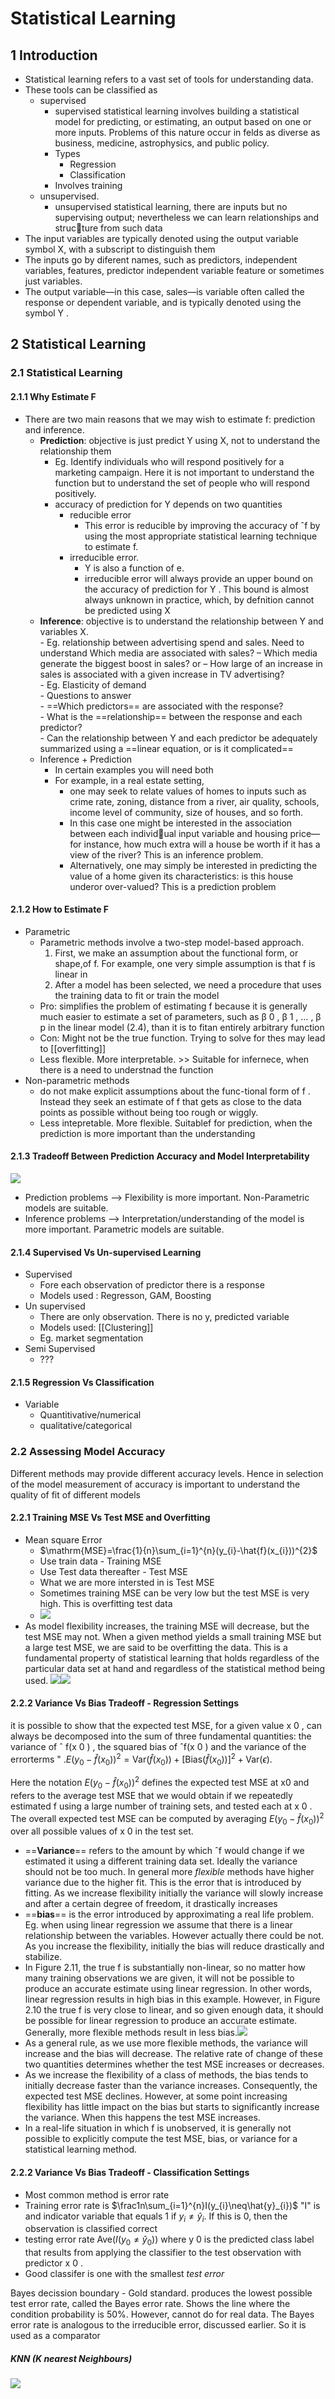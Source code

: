 # Statistical Learning

## 1 Introduction

- Statistical learning refers to a vast set of tools for understanding data.
- These tools can be classified as
	- supervised
		- supervised statistical learning involves building a statistical model for predicting, or estimating, an output based on one or more inputs. Problems of this nature occur in felds as diverse as business, medicine, astrophysics, and public policy.
		- Types
			- Regression
			- Classification
		- Involves training
	- unsupervised.
		- unsupervised statistical learning, there are inputs but no supervising output; nevertheless we can learn relationships and structure from such data
- The input variables are typically denoted using the output variable symbol X, with a subscript to distinguish them
- The inputs go by diferent names, such as predictors, independent variables, features, predictor independent variable feature or sometimes just variables.
- The output variable—in this case, sales—is variable often called the response or dependent variable, and is typically denoted using the symbol Y .  

## 2 Statistical Learning

### 2.1 Statistical Learning

#### 2.1.1 Why Estimate F

- There are two main reasons that we may wish to estimate f: prediction and inference.
	- **Prediction**: objective is just predict Y using X, not to understand the relationship them
		- Eg. Identify individuals who will respond positively for a marketing campaign. Here it is not important to understand the function but to understand the set of people who will respond positively.
		- accuracy of prediction for Y depends on two quantities
			- reducible error
				- This error is reducible by improving the accuracy of ˆf by using the most appropriate statistical learning technique to estimate f.
			- irreducible error.
				- Y is also a function of e.
				- irreducible error will always provide an upper bound on the accuracy of prediction for Y . This bound is almost always unknown in practice, which, by defnition cannot be predicted using X
	- **Inference**: objective is to understand the relationship between Y and variables X.  
			- Eg. relationship between advertising spend and sales. Need to understand Which media are associated with sales? – Which media generate the biggest boost in sales? or – How large of an increase in sales is associated with a given increase in TV advertising?  
			- Eg. Elasticity of demand  
			- Questions to answer  
				- ==Which predictors== are associated with the response?  
				- What is the ==relationship== between the response and each predictor?  
				- Can the relationship between Y and each predictor be adequately summarized using a ==linear equation, or is it complicated==
	- Inference + Prediction
		- In certain examples you will need both
		- For example, in a real estate setting,
			- one may seek to relate values of homes to inputs such as crime rate, zoning, distance from a river, air quality, schools, income level of community, size of houses, and so forth.
			- In this case one might be interested in the association between each individual input variable and housing price—for instance, how much extra will a house be worth if it has a view of the river? This is an inference problem.
			- Alternatively, one may simply be interested in predicting the value of a home given its characteristics: is this house underor over-valued? This is a prediction problem

#### 2.1.2 How to Estimate F

- Parametric
	- Parametric methods involve a two-step model-based approach.
		1. First, we make an assumption about the functional form, or shape,of f. For example, one very simple assumption is that f is linear in
		2. After a model has been selected, we need a procedure that uses the training data to fit or train the model
	- Pro: simplifies the problem of estimating f because it is generally much easier to estimate a set of parameters, such as β 0 , β 1 , … , β p in the linear model (2.4), than it is to fitan entirely arbitrary function
	- Con: Might not be the true function. Trying to solve for thes may lead to [[overfitting]]
	- Less flexible. More interpretable. >> Suitable for infernece, when there is a need to understnad the function
- Non-parametric methods
	- do not make explicit assumptions about the func-tional form of f . Instead they seek an estimate of f that gets as close to the data points as possible without being too rough or wiggly.
	- Less intepretable. More flexible. Suitablef for prediction, when the prediction is more important than the understanding

#### 2.1.3 Tradeoff Between Prediction Accuracy and Model Interpretability

![](_attachments/image/Statistical%20Learning-1709363977567.jpeg)

- Prediction problems --> Flexibility is more important. Non-Parametric models are suitable.
- Inference problems --> Interpretation/understanding of the model is more important. Parametric models are suitable.

#### 2.1.4 Supervised Vs Un-supervised Learning

- Supervised
	- Fore each observation of predictor there is a response
	- Models used : Regresson, GAM, Boosting
- Un supervised
	- There are only observation. There is no y, predicted variable
	- Models used: [[Clustering]]
	- Eg. market segmentation
- Semi Supervised
	- ???

#### 2.1.5 Regression Vs Classification

- Variable
	- Quantitivative/numerical
	- qualitative/categorical

### 2.2 Assessing Model Accuracy

Different methods may provide different accuracy levels. Hence in selection of the model measurement of accuracy is important to understand the quality of fit of different models

#### 2.2.1 Training MSE Vs Test MSE and Overfitting

- Mean square Error
	- $\mathrm{MSE}=\frac{1}{n}\sum_{i=1}^{n}(y_{i}-\hat{f}(x_{i}))^{2}$
	- Use train data - Training MSE
	- Use Test data thereafter - Test MSE
	- What we are more intersted in is Test MSE
	- Sometimes training MSE can be very low but the test MSE is very high. This is overfitting test data
	- ![](_attachments/image/Statistical%20Learning-1709365952297.jpeg)
- As model flexibility increases, the training MSE will decrease, but the test MSE may not. When a given method yields a small training MSE but a large test MSE, we are said to be overfitting the data. This is a fundamental property of statistical learning that holds regardless of the particular data set at hand and regardless of the statistical method being used. ![](_attachments/image/Statistical%20Learning-1709366203100.jpeg)![](_attachments/image/Statistical%20Learning-1709366850462.jpeg)

#### 2.2.2 Variance Vs Bias Tradeoff - Regression Settings

it is possible to show that the expected test MSE, for a given value x 0 , can always be decomposed into the sum of three fundamental quantities: the variance of ˆ f(x 0 ) , the squared bias of ˆf(x 0 ) and the variance of the errorterms " .$E\left(y_0-\hat{f}(x_0)\right)^2=\mathrm{Var}(\hat{f}(x_0))+[\mathrm{Bias}(\hat{f}(x_0))]^2+\mathrm{Var}(\epsilon).$

Here the notation $E\left(y_0-\hat{f}(x_0)\right)^2$ defines the expected test MSE at x0 and refers to the average test MSE that we would obtain if we repeatedly estimated f using a large number of training sets, and tested each at x 0 . The overall expected test MSE can be computed by averaging $E\left(y_0-\hat{f}(x_0)\right)^2$ over all possible values of x 0 in the test set.

- ==**Variance**== refers to the amount by which ˆf would change if we estimated it using a different training data set. Ideally the variance should not be too much. In general more *flexible* methods have higher variance due to the higher fit. This is the error that is introduced by fitting. As we increase flexibility initially the variance will slowly increase and after a certain degree of freedom, it drastically increases
- ==**bias**== is the error introduced by approximating a real life problem. Eg. when using linear regression we assume that there is a linear relationship between the variables. However actually there could be not. As you increase the flexibility, initially the bias will reduce drastically and stabilize.
- In Figure 2.11, the true f is substantially non-linear, so no matter how many training observations we are given, it will not be possible to produce an accurate estimate using linear regression. In other words, linear regression results in high bias in this example. However, in Figure 2.10 the true f is very close to linear, and so given enough data, it should be possible for linear regression to produce an accurate estimate. Generally, more flexible methods result in less bias.![](_attachments/image/Statistical%20Learning-1709366860306.jpeg)
- As a general rule, as we use more flexible methods, the variance will increase and the bias will decrease. The relative rate of change of these two quantities determines whether the test MSE increases or decreases.
- As we increase the flexibility of a class of methods, the bias tends to initially decrease faster than the variance increases. Consequently, the expected test MSE declines. However, at some point increasing flexibility has little impact on the bias but starts to significantly increase the variance. When this happens the test MSE increases.
- In a real-life situation in which f is unobserved, it is generally not possible to explicitly compute the test MSE, bias, or variance for a statistical learning method.

#### 2.2.2 Variance Vs Bias Tradeoff - Classification Settings

- Most common method is error rate
- Training error rate is $\frac1n\sum_{i=1}^{n}I(y_{i}\neq\hat{y}_{i})$ "I" is and indicator variable that equals 1 if $y_i\neq\hat{y}_i$. If this is 0, then the observation is classified correct
- testing error rate $\mathrm{Ave}\left(I(y_0\neq\hat{y}_0)\right)$ where y 0 is the predicted class label that results from applying the classifier to the test observation with predictor x 0 .
- Good classifer is one with the smallest *test error*

Bayes decission boundary - Gold standard. produces the lowest possible test error rate, called the Bayes error rate. Shows the line where the condition probability is 50%. However, cannot do for real data. The Bayes error rate is analogous to the irreducible error, discussed earlier. So it is used as a comparator

##### KNN (K nearest Neighbours)

![](_attachments/image/Statistical%20Learning-1709368721080.jpeg)
